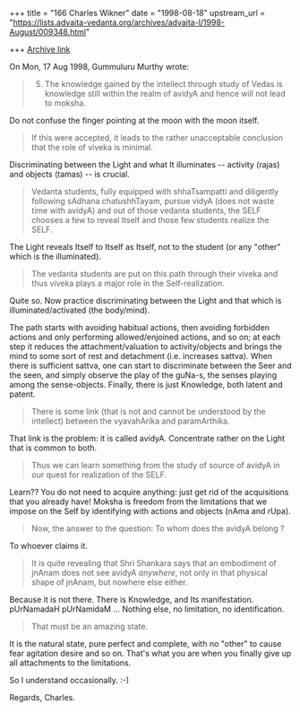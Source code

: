 +++
title = "166 Charles Wikner"
date = "1998-08-18"
upstream_url = "https://lists.advaita-vedanta.org/archives/advaita-l/1998-August/009348.html"

+++
[Archive link](https://lists.advaita-vedanta.org/archives/advaita-l/1998-August/009348.html)

On Mon, 17 Aug 1998, Gummuluru Murthy wrote:

> 5. The knowledge gained by the intellect through study of Vedas is
> knowledge still within the realm of avidyA and hence will not lead
> to moksha.

Do not confuse the finger pointing at the moon with the moon itself.

> If this were accepted, it leads to the rather unacceptable conclusion
> that the role of viveka is minimal.

Discriminating between the Light and what It illuminates -- activity
(rajas) and objects (tamas) -- is crucial.

> Vedanta students, fully equipped with shhaTsampatti and diligently
> following sAdhana chatushhTayam, pursue vidyA (does not waste time
> with avidyA) and out of those vedanta students, the SELF chooses a
> few to reveal Itself and those few students realize the SELF.

The Light reveals Itself to Itself as Itself, not to the student (or
any "other" which is the illuminated).

> The vedanta students are put on this path through their viveka and
> thus viveka plays a major role in the Self-realization.

Quite so.  Now practice discriminating between the Light and that which
is illuminated/activated (the body/mind).

The path starts with avoiding habitual actions, then avoiding forbidden
actions and only performing allowed/enjoined actions, and so on; at
each step it reduces the attachment/valuation to activity/objects and
brings the mind to some sort of rest and detachment (i.e. increases sattva).
When there is sufficient sattva, one can start to discriminate between the
Seer and the seen, and simply observe the play of the guNa-s, the senses
playing among the sense-objects.  Finally, there is just Knowledge, both
latent and patent.

> There is some link (that is not and cannot be understood by the
> intellect) between the vyavahArika and paramArthika.

That link is the problem: it is called avidyA.  Concentrate rather
on the Light that is common to both.

> Thus we can learn something from the study of source of avidyA in
> our quest for realization of the SELF.

Learn??  You do not need to acquire anything: just get rid of the
acquisitions that you already have!  Moksha is freedom from the
limitations that we impose on the Self by identifying with actions
and objects (nAma and rUpa).

> Now, the answer to the question: To whom does the avidyA belong ?

To whoever claims it.

> It is quite revealing that Shri Shankara says that an embodiment of
> jnAnam does not see avidyA *anywhere*, not only in that physical
> shape of jnAnam, but nowhere else either.

Because it is not there.  There is Knowledge, and Its manifestation.
pUrNamadaH pUrNamidaM ... Nothing else, no limitation, no identification.

> That must be an amazing state.

It is the natural state, pure perfect and complete, with no "other"
to cause fear agitation desire and so on.  That's what you are when
you finally give up all attachments to the limitations.

So I understand occasionally.  :-)

Regards, Charles.

